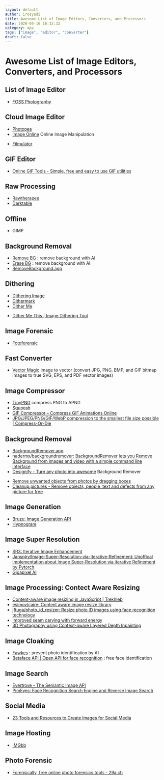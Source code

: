 ```yaml
---
layout: default
author: irosyadi
title: Awesome List of Image Editors, Converters, and Processors
date: 2020-06-16 16:12:32
category: app
tags: ["image", "editor", "converter"]
draft: false
---
```


# Awesome List of Image Editors, Converters, and Processors

## List of Image Editor
- [FOSS Photography](https://9bladed.com/post/foss_photography/)

## Cloud Image Editor
- [Photopea](https://www.photopea.com/)
- [Image Online](https://imageonline.co/) Online Image Manipulation
* [Filmulator](https://filmulator.org/v0-11-0/)

## GIF Editor
- [Online GIF Tools - Simple, free and easy to use GIF utilities](https://onlinegiftools.com/)

## Raw Processing
- [Rawtherapee](https://rawtherapee.com/)
- [Darktable](https://www.darktable.org/)

## Offline
- GIMP

## Background Removal
- [Remove BG](https://www.remove.bg/) : remove background with AI
- [Erase BG](https://erase.bg/) : remove background with AI
- [RemoveBackground.app](https://removebackground.app/)

## Dithering
- [Dithering Image](https://ditherit.com/)
- [Dithermark](https://app.dithermark.com/)
- [Dither Me](https://doodad.dev/dither-me-this/)
* [Dither Me This | Image Dithering Tool](https://doodad.dev/dither-me-this/)

## Image Forensic
- [Fotoforensic](http://fotoforensics.com/)

## Fast Converter
- [Vector Magic](https://vectormagic.com/) image to vector (convert JPG, PNG, BMP, and GIF bitmap images to true SVG, EPS, and PDF vector images)

## Image Compressor
- [TinyPNG](https://tinypng.com/) compress PNG to APNG
- [Squoosh](https://squoosh.app/)
- [GIF Compressor – Compress GIF Animations Online](https://gifcompressor.com/)
- [JPG/JPEG/PNG/GIF/WebP compression to the smallest file size possible | Compress-Or-Die](https://compress-or-die.com/)

## Background Removal
- [BackgroundRemover.app](https://backgroundremover.app/)
- [nadermx/backgroundremover: BackgroundRemover lets you Remove Background from images and video with a simple command line interface](https://github.com/nadermx/backgroundremover)
- [Designify - Turn any photo into awesome](https://www.designify.com/) Background Remover
* [Remove unwanted objects from photos by dragging boxes](https://cleanupphotos.com/)
* [Cleanup.pictures - Remove objects, people, text and defects from any picture for free](https://cleanup.pictures/)

## Image Generation
- [Bruzu: Image Generation API](https://bruzu.com/)
- [Hypnogram](https://hypnogram.xyz/)

## Image Super Resolution
- [SR3: Iterative Image Enhancement](https://iterative-refinement.github.io/)
- [Janspiry/Image-Super-Resolution-via-Iterative-Refinement: Unoffical implementation about Image Super-Resolution via Iterative Refinement by Pytorch](https://github.com/Janspiry/Image-Super-Resolution-via-Iterative-Refinement)
- [Gigapixel AI](https://www.topazlabs.com/gigapixel-ai)

## Image Processing: Contect Aware Resizing
- [Content-aware image resizing in JavaScript | Trekhleb](https://trekhleb.dev/blog/2021/content-aware-image-resizing-in-javascript/)
- [esimov/caire: Content aware image resize library](https://github.com/esimov/caire)
- [jftuga/photo_id_resizer: Resize photo ID images using face recognition technology](https://github.com/jftuga/photo_id_resizer)
- [Improved seam carving with forward energy](https://avikdas.com/2019/07/29/improved-seam-carving-with-forward-energy.html)
- [3D Photography using Context-aware Layered Depth Inpainting](https://shihmengli.github.io/3D-Photo-Inpainting/)

## Image Cloaking
- [Fawkes](https://sandlab.cs.uchicago.edu/fawkes/) : prevent photo identification by AI
- [Betaface API | Open API for face recognition](https://www.betafaceapi.com/wpa/) : free face identification

## Image Search
- [Evertrove - The Semantic Image API](https://evertrove.co/)
- [PimEyes: Face Recognition Search Engine and Reverse Image Search](https://pimeyes.com/en)

## Social Media
- [23 Tools and Resources to Create Images for Social Media](https://buffer.com/library/tools-create-images-for-social-media/)

## Image Hosting
- [IMGbb](https://imgbb.com/)

## Photo Forensic
- [Forensically, free online photo forensics tools - 29a.ch](https://29a.ch/photo-forensics/#noise-analysis)
